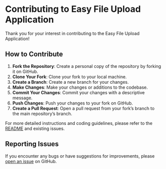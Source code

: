 # Contributing to Easy File Upload Application

Thank you for your interest in contributing to the Easy File Upload Application!

## How to Contribute

1. **Fork the Repository**: Create a personal copy of the repository by forking it on GitHub.
2. **Clone Your Fork**: Clone your fork to your local machine.
3. **Create a Branch**: Create a new branch for your changes.
4. **Make Changes**: Make your changes or additions to the codebase.
5. **Commit Your Changes**: Commit your changes with a descriptive message.
6. **Push Changes**: Push your changes to your fork on GitHub.
7. **Create a Pull Request**: Open a pull request from your fork’s branch to the main repository’s branch.

For more detailed instructions and coding guidelines, please refer to the [README](README.md) and existing issues.

## Reporting Issues

If you encounter any bugs or have suggestions for improvements, please [open an issue](https://github.com/ShenhavBarziv/upload/issues) on GitHub.
